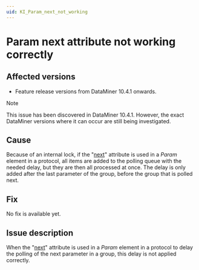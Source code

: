 ```yaml
---
uid: KI_Param_next_not_working
---
```


# Param next attribute not working correctly

## Affected versions

- Feature release versions from DataMiner 10.4.1 onwards.

> [!NOTE]
> This issue has been discovered in DataMiner 10.4.1. However, the exact DataMiner versions where it can occur are still being investigated.

## Cause

Because of an internal lock, if the "[next](xref:Protocol.Groups.Group.Content.Param-next)" attribute is used in a *Param* element in a protocol, all items are added to the polling queue with the needed delay, but they are then all processed at once. The delay is only added after the last parameter of the group, before the group that is polled next.

## Fix

No fix is available yet.

## Issue description

When the "[next](xref:Protocol.Groups.Group.Content.Param-next)" attribute is used in a *Param* element in a protocol to delay the polling of the next parameter in a group, this delay is not applied correctly.
